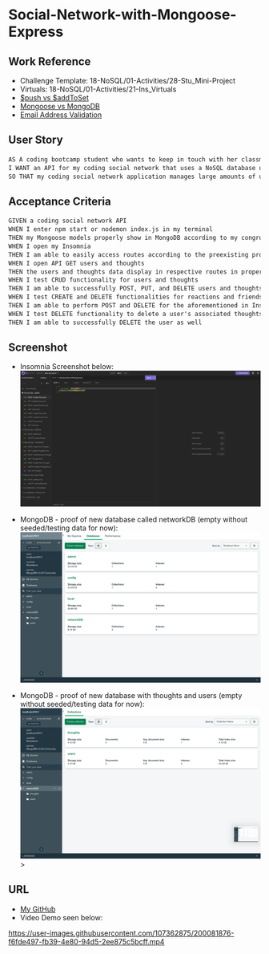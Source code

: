 # Social-Network-with-Mongoose-Express

## Work Reference

* Challenge Template: 18-NoSQL/01-Activities/28-Stu_Mini-Project
* Virtuals: 18-NoSQL/01-Activities/21-Ins_Virtuals
* [$push vs $addToSet](https://stackoverflow.com/questions/27248556/mongodb-difference-between-push-addtoset)
* [Mongoose vs MongoDB](https://www.mongodb.com/developer/languages/javascript/mongoose-versus-nodejs-driver/)
* [Email Address Validation](https://www.w3docs.com/snippets/javascript/how-to-validate-an-e-mail-using-javascript.html)

## User Story

```md
AS A coding bootcamp student who wants to keep in touch with her classmates
I WANT an API for my coding social network that uses a NoSQL database utilizing Mongoose/MongoDB than mySQL/Sequelize
SO THAT my coding social network application manages large amounts of unstructured data utilizing Express
```
## Acceptance Criteria

```md
GIVEN a coding social network API
WHEN I enter npm start or nodemon index.js in my terminal
THEN my Mongoose models properly show in MongoDB according to my congruent setup in my server
WHEN I open my Insomnia
THEN I am able to easily access routes according to the preexisting proper folder structure set up in Insomnia resembling the mockup
WHEN I open API GET users and thoughts 
THEN the users and thoughts data display in respective routes in proper JSON format
WHEN I test CRUD functionality for users and thoughts
THEN I am able to successfully POST, PUT, and DELETE users and thoughts in Insomnia
WHEN I test CREATE and DELETE functionalities for reactions and friends
THEN I am able to perform POST and DELETE for the aforementioned in Insomnia as well
WHEN I test DELETE functionality to delete a user's associated thoughts 
THEN I am able to successfully DELETE the user as well 
```

## Screenshot

* Insomnia Screenshot below:
  <img src="./Assets/Screenshots/Insomnia.png">
  
* MongoDB - proof of new database called networkDB (empty without seeded/testing data for now):
  <img src="./Assets/Screenshots/mongoDB.png">

* MongoDB - proof of new database with thoughts and users (empty without seeded/testing data for now):
  <img src="./Assets/Screenshots/mongoDBCollections.png">>

## URL

* [My GitHub](https://github.com/leanonruthie/Social-Network-with-Mongoose-Express.git)
* Video Demo seen below:

https://user-images.githubusercontent.com/107362875/200081876-f6fde497-fb39-4e80-94d5-2ee875c5bcff.mp4

